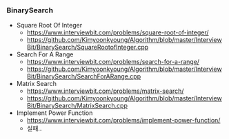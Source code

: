 ### BinarySearch

* Square Root Of Integer
  * https://www.interviewbit.com/problems/square-root-of-integer/
  * https://github.com/Kimyoonkyoung/Algorithm/blob/master/InterviewBit/BinarySearch/SquareRootofInteger.cpp
* Search For A Range
  * https://www.interviewbit.com/problems/search-for-a-range/
  * https://github.com/Kimyoonkyoung/Algorithm/blob/master/InterviewBit/BinarySearch/SearchForARange.cpp
* Matrix Search
  * https://www.interviewbit.com/problems/matrix-search/
  * https://github.com/Kimyoonkyoung/Algorithm/blob/master/InterviewBit/BinarySearch/MatrixSearch.cpp
* Implement Power Function
  * https://www.interviewbit.com/problems/implement-power-function/
  * 실패.. 